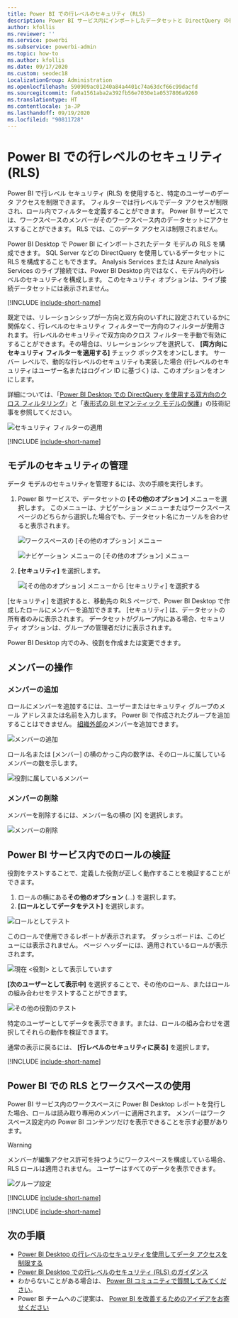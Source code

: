 ```yaml
---
title: Power BI での行レベルのセキュリティ (RLS)
description: Power BI サービス内にインポートしたデータセットと DirectQuery の行レベルのセキュリティを構成する方法。
author: kfollis
ms.reviewer: ''
ms.service: powerbi
ms.subservice: powerbi-admin
ms.topic: how-to
ms.author: kfollis
ms.date: 09/17/2020
ms.custom: seodec18
LocalizationGroup: Administration
ms.openlocfilehash: 590909ac01240a84a4401c74a63dcf66c99dacfd
ms.sourcegitcommit: fa0a1561aba2a392fb56e7030e1a0537806a9260
ms.translationtype: HT
ms.contentlocale: ja-JP
ms.lasthandoff: 09/19/2020
ms.locfileid: "90811728"
---
```

# <a name="row-level-security-rls-with-power-bi"></a>Power BI での行レベルのセキュリティ (RLS)

Power BI で行レベル セキュリティ (RLS) を使用すると、特定のユーザーのデータ アクセスを制限できます。 フィルターでは行レベルでデータ アクセスが制限され、ロール内でフィルターを定義することができます。 Power BI サービスでは、ワークスペースのメンバーがそのワークスペース内のデータセットにアクセスすることができます。 RLS では、このデータ アクセスは制限されません。

Power BI Desktop で Power BI にインポートされたデータ モデルの RLS を構成できます。 SQL Server などの DirectQuery を使用しているデータセットに RLS を構成することもできます。 Analysis Services または Azure Analysis Services のライブ接続では、Power BI Desktop 内ではなく、モデル内の行レベルのセキュリティを構成します。 このセキュリティ オプションは、ライブ接続データセットには表示されません。

[!INCLUDE [include-short-name](../includes/rls-desktop-define-roles.md)]

既定では、リレーションシップが一方向と双方向のいずれに設定されているかに関係なく、行レベルのセキュリティ フィルターで一方向のフィルターが使用されます。 行レベルのセキュリティで双方向のクロス フィルターを手動で有効にすることができます。その場合は、リレーションシップを選択して、 **[両方向にセキュリティ フィルターを適用する]** チェック ボックスをオンにします。 サーバー レベルで、動的な行レベルのセキュリティも実装した場合 (行レベルのセキュリティはユーザー名またはログイン ID に基づく) は、このオプションをオンにします。

詳細については、「[Power BI Desktop での DirectQuery を使用する双方向のクロス フィルタリング](../transform-model/desktop-bidirectional-filtering.md)」と「[表形式の BI セマンティック モデルの保護](https://download.microsoft.com/download/D/2/0/D20E1C5F-72EA-4505-9F26-FEF9550EFD44/Securing%20the%20Tabular%20BI%20Semantic%20Model.docx)」の技術記事を参照してください。

![セキュリティ フィルターの適用](media/service-admin-rls/rls-apply-security-filter.png)


[!INCLUDE [include-short-name](../includes/rls-desktop-view-as-roles.md)]

## <a name="manage-security-on-your-model"></a>モデルのセキュリティの管理

データ モデルのセキュリティを管理するには、次の手順を実行します。

1. Power BI サービスで、データセットの **[その他のオプション]** メニューを選択します。 このメニューは、ナビゲーション メニューまたはワークスペース ページのどちらから選択した場合でも、データセット名にカーソルを合わせると表示されます。

    ![ワークスペースの [その他のオプション] メニュー](media/service-admin-rls/dataset-leftnav-more-options.png)

    ![ナビゲーション メニューの [その他のオプション] メニュー](media/service-admin-rls/dataset-canvas-more-options.png)

1. **[セキュリティ]** を選択します。

   ![[その他のオプション] メニューから [セキュリティ] を選択する](media/service-admin-rls/dataset-more-options-menu.png)

[セキュリティ] を選択すると、移動先の RLS ページで、Power BI Desktop で作成したロールにメンバーを追加できます。 [セキュリティ] は、データセットの所有者のみに表示されます。 データセットがグループ内にある場合、セキュリティ オプションは、グループの管理者だけに表示されます。

Power BI Desktop 内でのみ、役割を作成または変更できます。

## <a name="working-with-members"></a>メンバーの操作

### <a name="add-members"></a>メンバーの追加

ロールにメンバーを追加するには、ユーザーまたはセキュリティ グループのメール アドレスまたは名前を入力します。 Power BI で作成されたグループを追加することはできません。 [組織外部の](../guidance/whitepaper-azure-b2b-power-bi.md#data-security-for-external-partners)メンバーを追加できます。

![メンバーの追加](media/service-admin-rls/rls-add-member.png)

ロール名または [メンバー] の横のかっこ内の数字は、そのロールに属しているメンバーの数を示します。

![役割に属しているメンバー](media/service-admin-rls/rls-member-count.png)

### <a name="remove-members"></a>メンバーの削除

メンバーを削除するには、メンバー名の横の [X] を選択します。 

![メンバーの削除](media/service-admin-rls/rls-remove-member.png)

## <a name="validating-the-role-within-the-power-bi-service"></a>Power BI サービス内でのロールの検証

役割をテストすることで、定義した役割が正しく動作することを検証することができます。

1. ロールの横にある**その他のオプション** (...) を選択します。
2. **[ロールとしてデータをテスト]** を選択します。

![ロールとしてテスト](media/service-admin-rls/rls-test-role.png)

このロールで使用できるレポートが表示されます。 ダッシュボードは、このビューには表示されません。 ページ ヘッダーには、適用されているロールが表示されます。

![現在 <役割> として表示しています](media/service-admin-rls/rls-test-role2.png)

**[次のユーザーとして表示中]** を選択することで、その他のロール、またはロールの組み合わせをテストすることができます。

![その他の役割のテスト](media/service-admin-rls/rls-test-role3.png)

特定のユーザーとしてデータを表示できます。または、ロールの組み合わせを選択してそれらの動作を検証できます。

通常の表示に戻るには、 **[行レベルのセキュリティに戻る]** を選択します。

[!INCLUDE [include-short-name](../includes/rls-usernames.md)]

## <a name="using-rls-with-workspaces-in-power-bi"></a>Power BI での RLS とワークスペースの使用

Power BI サービス内のワークスペースに Power BI Desktop レポートを発行した場合、ロールは読み取り専用のメンバーに適用されます。 メンバーはワークスペース設定内の Power BI コンテンツだけを表示できることを示す必要があります。

> [!WARNING]
> メンバーが編集アクセス許可を持つようにワークスペースを構成している場合、RLS ロールは適用されません。 ユーザーはすべてのデータを表示できます。

![グループ設定](media/service-admin-rls/rls-group-settings.png)

[!INCLUDE [include-short-name](../includes/rls-limitations.md)]

[!INCLUDE [include-short-name](../includes/rls-faq.md)]

## <a name="next-steps"></a>次の手順

- [Power BI Desktop の行レベルのセキュリティを使用してデータ アクセスを制限する](../create-reports/desktop-rls.md)
- [Power BI Desktop での行レベルのセキュリティ (RLS) のガイダンス](../guidance/rls-guidance.md)
- わからないことがある場合は、 [Power BI コミュニティで質問してみてください](https://community.powerbi.com/)。
- Power BI チームへのご提案は、 [Power BI を改善するためのアイデアをお寄せください](https://ideas.powerbi.com/)
